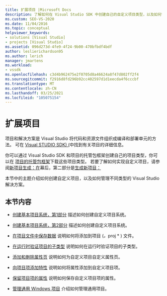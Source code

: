 ```yaml
---
title: 扩展项目 |Microsoft Docs
description: 了解如何在 Visual Studio SDK 中创建自己的自定义项目类型，以及如何管理不同类型的 Visual Studio 解决方案。
ms.custom: SEO-VS-2020
ms.date: 11/04/2016
ms.topic: conceptual
helpviewer_keywords:
- solutions [Visual Studio]
- projects [Visual Studio]
ms.assetid: 096d273d-4fe9-4f24-9b00-470bfbdf4bdf
author: leslierichardson95
ms.author: lerich
manager: jmartens
ms.workload:
- vssdk
ms.openlocfilehash: c3d4b962475e2f0705d8a46624a8f47d802ff2f4
ms.sourcegitcommit: f2916d8fd296b92cc402597d1d1eecda4f6cccbf
ms.translationtype: MT
ms.contentlocale: zh-CN
ms.lasthandoff: 03/25/2021
ms.locfileid: "105075154"
---
```

# <a name="extend-projects"></a>扩展项目
项目和解决方案是 Visual Studio 将代码和资源文件组织成编译和部署单元的方法。 可在 [Visual STUDIO SDK)  (](../extensibility/extending-projects.md)中找到有关项目的详细信息。

 你可以通过 Visual Studio SDK 和项目的托管包框架创建自己的项目类型，你可以在 [项目的托管包框架](https://github.com/tunnelvisionlabs/MPFProj10)下载这些项目类型。 若要了解如何实现自定义项目，请参阅[新项目生成：在](../extensibility/internals/new-project-generation-under-the-hood-part-one.md)幕后，第二部分是[生成新项目：](../extensibility/internals/new-project-generation-under-the-hood-part-two.md)

 本节中的主题介绍如何创建自定义项目，以及如何管理不同类型的 Visual Studio 解决方案。

## <a name="in-this-section"></a>本节内容
- [创建基本项目系统，第1部分](../extensibility/creating-a-basic-project-system-part-1.md) 描述如何创建自定义项目系统。

- [创建基本项目系统，第2部分](../extensibility/creating-a-basic-project-system-part-2.md) 描述如何创建自定义项目系统。

- [在项目文件中保存数据](../extensibility/saving-data-in-project-files.md) 说明如何将添加到项目 (<em>。</em>proj * ) 文件。

- [在运行时验证项目的子类型](../extensibility/verifying-subtypes-of-a-project-at-run-time.md) 说明如何在运行时验证项目的子类型。

- [添加和删除属性页](../extensibility/adding-and-removing-property-pages.md) 说明如何为自定义项目自定义属性页。

- [向项目项添加特性](../extensibility/adding-an-attribute-to-a-project-item.md) 说明如何将属性添加到自定义项目项。

- [保留项目项的属性](../extensibility/persisting-the-property-of-a-project-item.md) 说明如何保存自定义项目项的属性。

- [管理通用 Windows 项目](../extensibility/managing-universal-windows-projects.md) 介绍如何管理通用项目。
